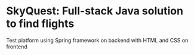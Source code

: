 # SkyQuest: Full-stack Java solution to find flights

Test platform using Spring framework on backend with HTML and CSS on frontend
